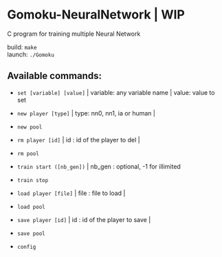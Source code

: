 # Gomoku-NeuralNetwork | WIP
C program for training multiple Neural Network

build: `make`  
launch: `./Gomoku`


## Available commands:

- `set [variable] [value]` | variable: any variable name   |   value: value to set
    
- `new player [type]` | type: nn0, nn1, ia or human |
      
- `new pool`

- `rm player [id]` | id : id of the player to del |

- `rm pool`

- `train start ([nb_gen])` | nb_gen : optional, -1 for illimited

- `train stop`

- `load player [file]` | file : file to load |

- `load pool`

- `save player [id]` | id : id of the player to save |

- `save pool`

- `config`
